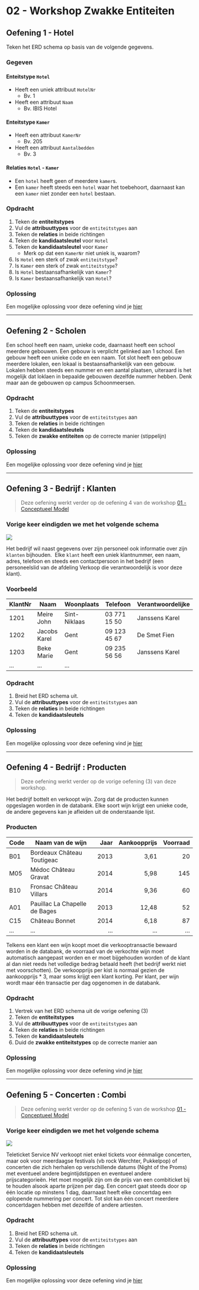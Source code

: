 # 02 - Workshop Zwakke Entiteiten

## Oefening 1 - Hotel
Teken het ERD schema op basis van de volgende gegevens.
### Gegeven
#### Enteitstype `Hotel`
- Heeft een uniek attribuut `HotelNr`
    - Bv. 1
- Heeft een attribuut `Naam`
    - Bv. IBIS Hotel
#### Enteitstype `Kamer`
- Heeft een attribuut `KamerNr`
    - Bv. 205
- Heeft een attribuut `Aantalbedden`
    - Bv. 3
#### Relaties `Hotel` - `Kamer`
- Een `hotel` heeft geen of meerdere `kamer`s.
- Een `kamer` heeft steeds een `hotel` waar het toebehoort, daarnaast kan een `kamer` niet zonder een `hotel` bestaan.

### Opdracht
1. Teken de **entiteitstypes**
2. Vul de **attribuuttypes** voor de `entiteitstypes` aan
3. Teken de **relaties** in beide richtingen
4. Teken de **kandidaatsleutel** voor `Hotel`
5. Teken de **kandidaatsleutel** voor `Kamer`
    - Merk op dat een `KamerNr` niet uniek is, waarom?
6. Is `Hotel` een sterk of zwak `entiteitstype`?
7. Is `Kamer` een sterk of zwak `entiteitstype`?
8. Is `Hotel` bestaansafhankelijk van `Kamer`?
8. Is `Kamer` bestaansafhankelijk van `Hotel`?

### Oplossing
Een mogelijke oplossing voor deze oefening vind je [hier](solutions/exercise-1.md)

---

## Oefening 2 - Scholen
Een school heeft een naam, unieke code, daarnaast heeft een school meerdere gebouwen. Een gebouw is verplicht gelinked aan 1 school. Een gebouw heeft een unieke code en een naam. Tot slot heeft een gebouw meerdere lokalen, een lokaal is bestaansafhankelijk van een gebouw. Lokalen hebben steeds een nummer en een aantal plaatsen, uiteraard is het mogelijk dat loklaen in bepaalde gebouwen dezelfde nummer hebben. Denk maar aan de gebouwen op campus Schoonmeersen.

### Opdracht
1. Teken de **entiteitstypes**
2. Vul de **attribuuttypes** voor de `entiteitstypes` aan
3. Teken de **relaties** in beide richtingen
4. Teken de **kandidaatsleutels**
5. Teken de **zwakke entiteiten** op de correcte manier (stippelijn)

### Oplossing
Een mogelijke oplossing voor deze oefening vind je [hier](solutions/exercise-2.md)

---

## Oefening 3 - Bedrijf : Klanten
> Deze oefening werkt verder op de oefening 4 van de workshop [01 - Conceptueel Model](../01-conceptueel_model/exercises.md)

### Vorige keer eindigden we met het volgende schema
<img src="../01-conceptueel_model/solutions/exercise-4.svg">

Het bedrijf wil naast gegevens over zijn personeel ook informatie over zijn `klanten` bijhouden. ​
Elke `klant` heeft een uniek klantnummer, een naam, adres, telefoon en steeds een contactpersoon in het bedrijf (een personeelslid van de afdeling Verkoop die verantwoordelijk is voor deze klant).

### Voorbeeld
| KlantNr 	| Naam         	| Woonplaats   	| Telefoon     	| Verantwoordelijke 	|
|---------	|--------------	|--------------	|--------------	|-------------------	|
| 1201    	| Meire John   	| Sint-Niklaas 	| 03 771 15 50 	| Janssens Karel    	|
| 1202    	| Jacobs Karel 	| Gent         	| 09 123 45 67 	| De Smet Fien      	|
| 1203    	| Beke Marie   	| Gent         	| 09 235 56 56 	| Janssens Karel    	|
| ...     	| ...          	| ...          	|              	|                   	|

### Opdracht
1. Breid het ERD schema uit.
2. Vul de **attribuuttypes** voor de `entiteitstypes` aan
3. Teken de **relaties** in beide richtingen
4. Teken de **kandidaatsleutels**

### Oplossing
Een mogelijke oplossing voor deze oefening vind je [hier](solutions/exercise-3.md)

---

## Oefening 4 - Bedrijf : Producten
> Deze oefening werkt verder op de vorige oefening (3) van deze workshop.

Het bedrijf bottelt en verkoopt wijn. Zorg dat de producten kunnen opgeslagen worden in de databank. Elke soort wijn krijgt een unieke code, de andere gegevens kan je afleiden uit de onderstaande lijst.

### Producten
| Code 	| Naam van de wijn              	| Jaar 	| Aankoopprijs 	| Voorraad 	|
|------	|-------------------------------	|-----:	|-------------:	|---------:	|
| B01  	| Bordeaux Château Toutigeac    	| 2013 	|         3,61 	|       20 	|
| M05  	| Médoc Château Gravat          	| 2014 	|         5,98 	|      145 	|
| B10  	| Fronsac Château Villars       	| 2014 	|         9,36 	|       60 	|
| A01  	| Pauillac La Chapelle de Bages 	| 2013 	|        12,48 	|       52 	|
| C15  	| Château Bonnet                	| 2014 	|         6,18 	|       87 	|
| ...  	| ...                           	|  ... 	|          ... 	|      ... 	|

Telkens een klant een wijn koopt moet die verkooptransactie bewaard worden in de databank, de voorraad van de verkochte wijn moet automatisch aangepast worden en er moet bijgehouden worden of de klant al dan niet reeds het volledige bedrag betaald heeft (het bedrijf werkt niet met voorschotten).​ De verkoopprijs per kist is normaal gezien de aankoopprijs * 3, maar soms krijgt een klant korting.​ Per klant, per wijn wordt maar één transactie per dag opgenomen in de databank.​

### Opdracht
1. Vertrek van het ERD schema uit de vorige oefening (3)
2. Teken de **entiteitstypes**
3. Vul de **attribuuttypes** voor de `entiteitstypes` aan
4. Teken de **relaties** in beide richtingen
5. Teken de **kandidaatsleutels**
6. Duid de **zwakke entiteitstypes** op de correcte manier aan

### Oplossing
Een mogelijke oplossing voor deze oefening vind je [hier](solutions/exercise-4.md)

---

## Oefening 5 - Concerten : Combi
> Deze oefening werkt verder op de oefening 5 van de workshop [01 - Conceptueel Model](../01-conceptueel_model/exercises.md)

### Vorige keer eindigden we met het volgende schema
<img src="../01-conceptueel_model/solutions/exercise-5.svg">

Teleticket Service NV verkoopt niet enkel tickets voor éénmalige concerten, maar ook voor meerdaagse festivals (vb rock Werchter, Pukkelpop) of concerten die zich herhalen op verschillende datums (Night of the Proms) met eventueel andere begintijdstippen en eventueel andere prijscategorieën. Het moet mogelijk zijn om de prijs van een combiticket bij te houden alsook aparte prijzen per dag.​ Een concert gaat steeds door op één locatie op minstens 1 dag, daarnaast heeft elke concertdag een oplopende nummering per concert. Tot slot kan één concert meerdere concertdagen hebben met dezelfde of andere artiesten. 
### Opdracht
1. Breid het ERD schema uit.
2. Vul de **attribuuttypes** voor de `entiteitstypes` aan
3. Teken de **relaties** in beide richtingen
4. Teken de **kandidaatsleutels**

### Oplossing
Een mogelijke oplossing voor deze oefening vind je [hier](solutions/exercise-5.md)